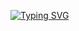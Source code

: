 [![Typing SVG](https://readme-typing-svg.herokuapp.com?font=Roboto+Mono&lines=assure.gg)](https://git.io/typing-svg)

